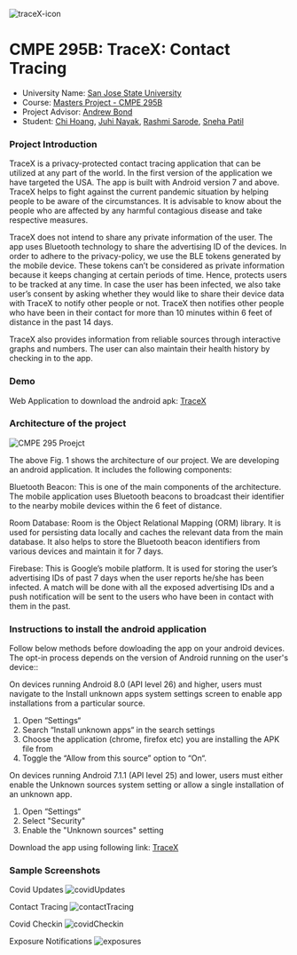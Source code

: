 ![traceX-icon](https://user-images.githubusercontent.com/39228894/118234975-f110ff00-b448-11eb-9738-c7f88e965b62.png)
# CMPE 295B: TraceX: Contact Tracing 
*	University Name: [San Jose State University](http://www.sjsu.edu/) 
*	Course: [Masters Project - CMPE 295B](https://cmpe.sjsu.edu/masters-project)
*	Project Advisor: [Andrew Bond](https://www.linkedin.com/in/ahbond/)
*	Student: [Chi Hoang](https://www.linkedin.com/in/choang102/), [Juhi Nayak](https://www.linkedin.com/in/juhinayak/), [Rashmi Sarode](https://www.linkedin.com/in/rashmisarode), [Sneha Patil](https://www.linkedin.com/in/snehaopatil/)

### Project Introduction
TraceX is a privacy-protected contact tracing application that can be utilized at any part of the world. In the first version of the application we have targeted the USA. The app is built with Android version 7 and above. TraceX helps to fight against the current pandemic situation by helping people to be aware of the circumstances. It is advisable to know about the people who are affected by any harmful contagious disease and take respective measures. 

TraceX does not intend to share any private information of the user. The app uses Bluetooth technology to share the advertising ID of the devices. In order to adhere to the privacy-policy, we use the BLE tokens generated by the mobile device. These tokens can’t be considered as private information because it keeps changing at certain periods of time. Hence, protects users to be tracked at any time. In case the user has been infected, we also take user’s consent by asking whether they would like to share their device data with TraceX to notify other people or not. TraceX then notifies other people who have been in their contact for more than 10 minutes within 6 feet of distance in the past 14 days.

TraceX also provides information from reliable sources through interactive graphs and numbers. The user can also maintain their health history by checking in to the app.

### Demo
Web Application to download the android apk: [TraceX](http://tracex-contacttracing.ml/)

### Architecture of the project
![CMPE 295 Proejct](https://user-images.githubusercontent.com/39228894/118232036-d0df4100-b444-11eb-9e4b-f7b15dad320c.png)

The above Fig. 1 shows the architecture of our project. We are developing an android application. It includes the following components:

Bluetooth Beacon: This is one of the main components of the architecture. The mobile application uses Bluetooth beacons to broadcast their identifier to the nearby mobile devices within the 6 feet of distance.

Room Database: Room is the Object Relational Mapping (ORM) library. It is used for persisting data locally and caches the relevant data from the main database. It also helps to store the Bluetooth beacon identifiers from various devices and maintain it for 7 days. 

Firebase: This is Google’s mobile platform. It is used for storing the user’s advertising IDs of past 7 days when the user reports he/she has been infected. A match will be done with all the exposed advertising IDs and a push notification will be sent to the users who have been in contact with them in the past.

### Instructions to install the android application
Follow below methods before dowloading the app on your android devices. The opt-in process depends on the version of Android running on the user's device::

On devices running Android 8.0 (API level 26) and higher, users must navigate to the Install unknown apps system settings screen to enable app installations from a particular source.
1. Open “Settings“
2. Search “Install unknown apps“ in the search settings
3. Choose the application (chrome, firefox etc) you are installing the APK file from
4. Toggle the “Allow from this source” option to “On“.

On devices running Android 7.1.1 (API level 25) and lower, users must either enable the Unknown sources system setting or allow a single installation of an unknown app.
1. Open “Settings“
2. Select "Security"
3. Enable the "Unknown sources" setting

Download the app using following link: [TraceX](http://tracex-contacttracing.ml/)

### Sample Screenshots
Covid Updates
![covidUpdates](https://user-images.githubusercontent.com/39228894/118233797-4815d480-b447-11eb-9a33-9d91a9307282.png)

Contact Tracing
![contactTracing](https://user-images.githubusercontent.com/39228894/118234072-b35fa680-b447-11eb-862f-2a12f84a0e62.png)

Covid Checkin
![covidCheckin](https://user-images.githubusercontent.com/39228894/118234402-210bd280-b448-11eb-9b94-f5a5bb382aac.png)

Exposure Notifications
![exposures](https://user-images.githubusercontent.com/39228894/118234445-2ec15800-b448-11eb-8a3b-a7cfd0c22234.png)
